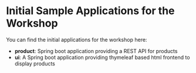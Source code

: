 # Initial Sample Applications for the Workshop

You can find the initial applications for the workshop here:

* __product__: Spring boot application providing a REST API for products
* __ui__: A Spring boot application providing thymeleaf based html frontend to display products
